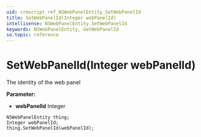 ```yaml
---
uid: crmscript_ref_NSWebPanelEntity_SetWebPanelId
title: SetWebPanelId(Integer webPanelId)
intellisense: NSWebPanelEntity.SetWebPanelId
keywords: NSWebPanelEntity, GetWebPanelId
so.topic: reference
---
```


# SetWebPanelId(Integer webPanelId)

The identity of the web panel

**Parameter:** 
* **webPanelId** Integer

```crmscript
NSWebPanelEntity thing;
Integer webPanelId;
thing.SetWebPanelId(webPanelId);
```

